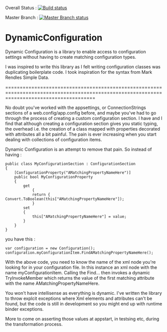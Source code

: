 
Overall Status : [![Build status](https://ci.appveyor.com/api/projects/status/bjng4t42n39v8tec?svg=true)](https://ci.appveyor.com/project/TimButterfield/dynamicconfiguration)

Master Branch  : [![Master Branch status](https://ci.appveyor.com/api/projects/status/bjng4t42n39v8tec/branch/master?svg=true)](https://ci.appveyor.com/project/TimButterfield/dynamicconfiguration/branch/master)

DynamicConfiguration
====================

Dynamic Configuration is a library to enable access to configuration settings without having to create matching configuration types. 

I was inspired to write this library as I felt writing configuration classes was duplicating boilerplate code. I took inspiration for the syntax from Mark Rendles Simple Data.

===========================================================================================================================================

No doubt you've worked with the appsettings, or ConnectionStrings sections of a web.config/app.config before, and maybe you've had to go through the process of creating a custom configuration section. I have and I find that although creating a configuration section gives you static typing, the overhead i.e. the creation of a class mapped with properties decorated with attributes all a bit painful. The pain is ever increasing when you start dealing with collections of configuration items.

Dynamic Configuration is an attempt to remove that pain. So instead of having : 


	public class MyConfigurationSection : ConfigurationSection
	{
		[ConfigurationProperty("AMatchingPropertyNameHere")]
		public bool MyConfigurationProperty
		{ 
	   		get 
           		{ 
				return { Convert.ToBoolean(this["AMatchingPropertyNameHere"]); 
           		} 
			set
			{ 
				this["AMatchingPropertyNameHere"] = value;
			}
		}
	}

you have this : 

	var configuration = new Configuration(); 
	configuration.myConfigurationItem.FindAMatchingPropertyNameHere();

With the above code, you need to know the name of the xml node you're looking for in your configuration file. In this instance an xml node with the name myConfigurationItem. Calling the Find... then invokes a dynamic TryInvokeMember which returns the value of the first matching attribute with the name AMatchingPropertyNameHere. 

You won't have intellisense as everything is dynamic. I've written the library to throw explcit exceptions where Xml elements and attributes can't be found, but the code is still in development so you might end up with runtime binder exceptions.

More to come on asserting those values at appstart, in testsing etc, during the transformation process. 


